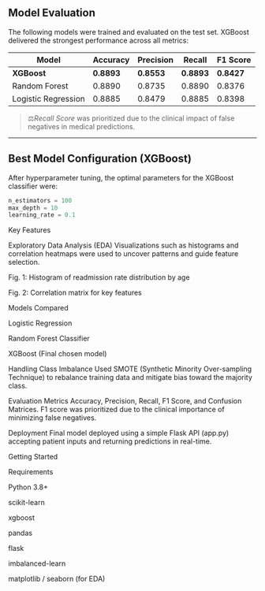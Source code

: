 
## Model Evaluation

The following models were trained and evaluated on the test set. XGBoost delivered the strongest performance across all metrics:

| Model               | Accuracy | Precision | Recall  | F1 Score |
|--------------------|----------|-----------|---------|----------|
| **XGBoost**         | **0.8893** | **0.8553**  | **0.8893** | **0.8427** |
| Random Forest       | 0.8890   | 0.8735    | 0.8890  | 0.8376   |
| Logistic Regression | 0.8885   | 0.8479    | 0.8885  | 0.8398   |

> ⚖*Recall Score* was prioritized due to the clinical impact of false negatives in medical predictions.

---

## Best Model Configuration (XGBoost)

After hyperparameter tuning, the optimal parameters for the XGBoost classifier were:

```python
n_estimators = 100
max_depth = 10
learning_rate = 0.1
```

Key Features

Exploratory Data Analysis (EDA)
Visualizations such as histograms and correlation heatmaps were used to uncover patterns and guide feature selection.

Fig. 1: Histogram of readmission rate distribution by age

Fig. 2: Correlation matrix for key features

Models Compared

Logistic Regression

Random Forest Classifier

XGBoost (Final chosen model)

Handling Class Imbalance
Used SMOTE (Synthetic Minority Over-sampling Technique) to rebalance training data and mitigate bias toward the majority class.
    
Evaluation Metrics
Accuracy, Precision, Recall, F1 Score, and Confusion Matrices. F1 score was prioritized due to the clinical importance of minimizing false negatives.

Deployment
Final model deployed using a simple Flask API (app.py) accepting patient inputs and returning predictions in real-time.

Getting Started


Requirements

Python 3.8+

scikit-learn

xgboost

pandas

flask

imbalanced-learn

matplotlib / seaborn (for EDA)


